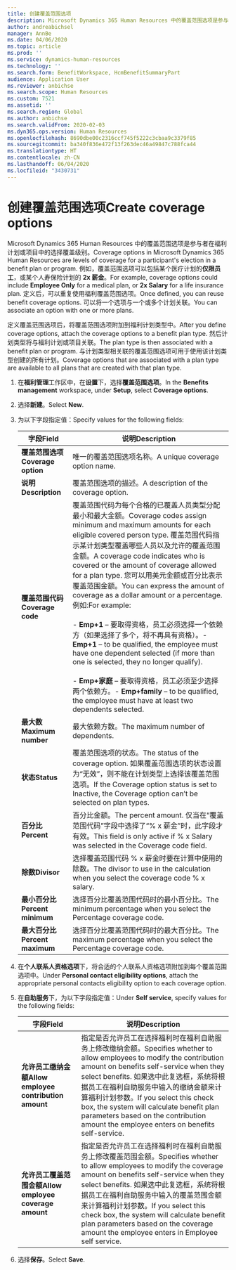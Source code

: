 ```yaml
---
title: 创建覆盖范围选项
description: Microsoft Dynamics 365 Human Resources 中的覆盖范围选项是参与者在福利计划或项目中的选择覆盖级别。
author: andreabichsel
manager: AnnBe
ms.date: 04/06/2020
ms.topic: article
ms.prod: ''
ms.service: dynamics-human-resources
ms.technology: ''
ms.search.form: BenefitWorkspace, HcmBenefitSummaryPart
audience: Application User
ms.reviewer: anbichse
ms.search.scope: Human Resources
ms.custom: 7521
ms.assetid: ''
ms.search.region: Global
ms.author: anbichse
ms.search.validFrom: 2020-02-03
ms.dyn365.ops.version: Human Resources
ms.openlocfilehash: 8690dbe00c2316ccf745f5222c3cbaa9c3379f85
ms.sourcegitcommit: ba340f836e472f13f263dec46a49847c788fca44
ms.translationtype: HT
ms.contentlocale: zh-CN
ms.lasthandoff: 06/04/2020
ms.locfileid: "3430731"
---
```

# <a name="create-coverage-options"></a><span data-ttu-id="51d71-103">创建覆盖范围选项</span><span class="sxs-lookup"><span data-stu-id="51d71-103">Create coverage options</span></span>

<span data-ttu-id="51d71-104">Microsoft Dynamics 365 Human Resources 中的覆盖范围选项是参与者在福利计划或项目中的选择覆盖级别。</span><span class="sxs-lookup"><span data-stu-id="51d71-104">Coverage options in Microsoft Dynamics 365 Human Resources are levels of coverage for a participant's election in a benefit plan or program.</span></span> <span data-ttu-id="51d71-105">例如，覆盖范围选项可以包括某个医疗计划的**仅限员工**，或某个人寿保险计划的 **2x 薪金**。</span><span class="sxs-lookup"><span data-stu-id="51d71-105">For example, coverage options could include **Employee Only** for a medical plan, or **2x Salary** for a life insurance plan.</span></span> <span data-ttu-id="51d71-106">定义后，可以重复使用福利覆盖范围选项。</span><span class="sxs-lookup"><span data-stu-id="51d71-106">Once defined, you can reuse benefit coverage options.</span></span> <span data-ttu-id="51d71-107">可以将一个选项与一个或多个计划关联。</span><span class="sxs-lookup"><span data-stu-id="51d71-107">You can associate an option with one or more plans.</span></span>

<span data-ttu-id="51d71-108">定义覆盖范围选项后，将覆盖范围选项附加到福利计划类型中。</span><span class="sxs-lookup"><span data-stu-id="51d71-108">After you define coverage options, attach the coverage options to a benefit plan type.</span></span> <span data-ttu-id="51d71-109">然后计划类型将与福利计划或项目关联。</span><span class="sxs-lookup"><span data-stu-id="51d71-109">The plan type is then associated with a benefit plan or program.</span></span> <span data-ttu-id="51d71-110">与计划类型相关联的覆盖范围选项可用于使用该计划类型创建的所有计划。</span><span class="sxs-lookup"><span data-stu-id="51d71-110">Coverage options that are associated with a plan type are available to all plans that are created with that plan type.</span></span> 

1. <span data-ttu-id="51d71-111">在**福利管理**工作区中，在**设置**下，选择**覆盖范围选项**。</span><span class="sxs-lookup"><span data-stu-id="51d71-111">In the **Benefits management** workspace, under **Setup**, select **Coverage options**.</span></span>

2. <span data-ttu-id="51d71-112">选择**新建**。</span><span class="sxs-lookup"><span data-stu-id="51d71-112">Select **New**.</span></span>

3. <span data-ttu-id="51d71-113">为以下字段指定值：</span><span class="sxs-lookup"><span data-stu-id="51d71-113">Specify values for the following fields:</span></span>

   | <span data-ttu-id="51d71-114">字段</span><span class="sxs-lookup"><span data-stu-id="51d71-114">Field</span></span> | <span data-ttu-id="51d71-115">说明</span><span class="sxs-lookup"><span data-stu-id="51d71-115">Description</span></span> |
   | --- | --- |
   | <span data-ttu-id="51d71-116">**覆盖范围选项**</span><span class="sxs-lookup"><span data-stu-id="51d71-116">**Coverage option**</span></span> | <span data-ttu-id="51d71-117">唯一的覆盖范围选项名称。</span><span class="sxs-lookup"><span data-stu-id="51d71-117">A unique coverage option name.</span></span> |
   | <span data-ttu-id="51d71-118">**说明**</span><span class="sxs-lookup"><span data-stu-id="51d71-118">**Description**</span></span> | <span data-ttu-id="51d71-119">覆盖范围选项的描述。</span><span class="sxs-lookup"><span data-stu-id="51d71-119">A description of the coverage option.</span></span> |
   | <span data-ttu-id="51d71-120">**覆盖范围代码**</span><span class="sxs-lookup"><span data-stu-id="51d71-120">**Coverage code**</span></span> | <span data-ttu-id="51d71-121">覆盖范围代码为每个合格的已覆盖人员类型分配最小和最大金额。</span><span class="sxs-lookup"><span data-stu-id="51d71-121">Coverage codes assign minimum and maximum amounts for each eligible covered person type.</span></span> <span data-ttu-id="51d71-122">覆盖范围代码指示某计划类型覆盖哪些人员以及允许的覆盖范围金额。</span><span class="sxs-lookup"><span data-stu-id="51d71-122">A coverage code indicates who is covered or the amount of coverage allowed for a plan type.</span></span> <span data-ttu-id="51d71-123">您可以用美元金额或百分比表示覆盖范围金额。</span><span class="sxs-lookup"><span data-stu-id="51d71-123">You can express the amount of coverage as a dollar amount or a percentage.</span></span> <span data-ttu-id="51d71-124">例如:</span><span class="sxs-lookup"><span data-stu-id="51d71-124">For example:</span></span></br></br><span data-ttu-id="51d71-125">- **Emp+1** – 要取得资格，员工必须选择一个依赖方（如果选择了多个，将不再具有资格）。</span><span class="sxs-lookup"><span data-stu-id="51d71-125">- **Emp+1** – to be qualified, the employee must have one dependent selected (if more than one is selected, they no longer qualify).</span></span></br></br><span data-ttu-id="51d71-126">- **Emp+家庭** – 要取得资格，员工必须至少选择两个依赖方。</span><span class="sxs-lookup"><span data-stu-id="51d71-126">- **Emp+family** – to be qualified, the employee must have at least two dependents selected.</span></span> |
   | <span data-ttu-id="51d71-127">**最大数**</span><span class="sxs-lookup"><span data-stu-id="51d71-127">**Maximum number**</span></span> | <span data-ttu-id="51d71-128">最大依赖方数。</span><span class="sxs-lookup"><span data-stu-id="51d71-128">The maximum number of dependents.</span></span> |
   | <span data-ttu-id="51d71-129">**状态**</span><span class="sxs-lookup"><span data-stu-id="51d71-129">**Status**</span></span> | <span data-ttu-id="51d71-130">覆盖范围选项的状态。</span><span class="sxs-lookup"><span data-stu-id="51d71-130">The status of the coverage option.</span></span> <span data-ttu-id="51d71-131">如果覆盖范围选项的状态设置为“无效”，则不能在计划类型上选择该覆盖范围选项。</span><span class="sxs-lookup"><span data-stu-id="51d71-131">If the Coverage option status is set to Inactive, the Coverage option can’t be selected on plan types.</span></span> |
   | <span data-ttu-id="51d71-132">**百分比**</span><span class="sxs-lookup"><span data-stu-id="51d71-132">**Percent**</span></span> | <span data-ttu-id="51d71-133">百分比金额。</span><span class="sxs-lookup"><span data-stu-id="51d71-133">The percent amount.</span></span> <span data-ttu-id="51d71-134">仅当在“覆盖范围代码”字段中选择了“% x 薪金”时，此字段才有效。</span><span class="sxs-lookup"><span data-stu-id="51d71-134">This field is only active if % x Salary was selected in the Coverage code field.</span></span> |
   | <span data-ttu-id="51d71-135">**除数**</span><span class="sxs-lookup"><span data-stu-id="51d71-135">**Divisor**</span></span> | <span data-ttu-id="51d71-136">选择覆盖范围代码 % x 薪金时要在计算中使用的除数。</span><span class="sxs-lookup"><span data-stu-id="51d71-136">The divisor to use in the calculation when you select the coverage code % x salary.</span></span> |
   | <span data-ttu-id="51d71-137">**最小百分比**</span><span class="sxs-lookup"><span data-stu-id="51d71-137">**Percent minimum**</span></span> | <span data-ttu-id="51d71-138">选择百分比覆盖范围代码时的最小百分比。</span><span class="sxs-lookup"><span data-stu-id="51d71-138">The minimum percentage when you select the Percentage coverage code.</span></span> |
   | <span data-ttu-id="51d71-139">**最大百分比**</span><span class="sxs-lookup"><span data-stu-id="51d71-139">**Percent maximum**</span></span> | <span data-ttu-id="51d71-140">选择百分比覆盖范围代码时的最大百分比。</span><span class="sxs-lookup"><span data-stu-id="51d71-140">The maximum percentage when you select the Percentage coverage code.</span></span> |

4. <span data-ttu-id="51d71-141">在**个人联系人资格选项**下，将合适的个人联系人资格选项附加到每个覆盖范围选项中。</span><span class="sxs-lookup"><span data-stu-id="51d71-141">Under **Personal contact eligibility options**, attach the appropriate personal contacts eligibility option to each coverage option.</span></span>

5. <span data-ttu-id="51d71-142">在**自助服务**下，为以下字段指定值：</span><span class="sxs-lookup"><span data-stu-id="51d71-142">Under **Self service**, specify values for the following fields:</span></span>

   | <span data-ttu-id="51d71-143">字段</span><span class="sxs-lookup"><span data-stu-id="51d71-143">Field</span></span> | <span data-ttu-id="51d71-144">说明</span><span class="sxs-lookup"><span data-stu-id="51d71-144">Description</span></span> |
   | --- | --- |
   | <span data-ttu-id="51d71-145">**允许员工缴纳金额**</span><span class="sxs-lookup"><span data-stu-id="51d71-145">**Allow employee contribution amount**</span></span> | <span data-ttu-id="51d71-146">指定是否允许员工在选择福利时在福利自助服务上修改缴纳金额。</span><span class="sxs-lookup"><span data-stu-id="51d71-146">Specifies whether to allow employees to modify the contribution amount on benefits self-service when they select benefits.</span></span> <span data-ttu-id="51d71-147">如果选中此复选框，系统将根据员工在福利自助服务中输入的缴纳金额来计算福利计划参数。</span><span class="sxs-lookup"><span data-stu-id="51d71-147">If you select this check box, the system will calculate benefit plan parameters based on the contribution amount the employee enters on benefits self-service.</span></span> |
   | <span data-ttu-id="51d71-148">**允许员工覆盖范围金额**</span><span class="sxs-lookup"><span data-stu-id="51d71-148">**Allow employee coverage amount**</span></span> | <span data-ttu-id="51d71-149">指定是否允许员工在选择福利时在福利自助服务上修改覆盖范围金额。</span><span class="sxs-lookup"><span data-stu-id="51d71-149">Specifies whether to allow employees to modify the coverage amount on benefits self-service when they select benefits.</span></span> <span data-ttu-id="51d71-150">如果选中此复选框，系统将根据员工在福利自助服务中输入的覆盖范围金额来计算福利计划参数。</span><span class="sxs-lookup"><span data-stu-id="51d71-150">If you select this check box, the system will calculate benefit plan parameters based on the coverage amount the employee enters in Employee self service.</span></span> |

6. <span data-ttu-id="51d71-151">选择**保存**。</span><span class="sxs-lookup"><span data-stu-id="51d71-151">Select **Save**.</span></span> 
